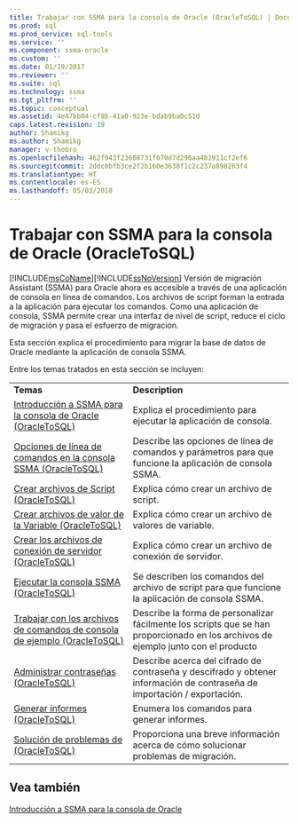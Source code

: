 ```yaml
---
title: Trabajar con SSMA para la consola de Oracle (OracleToSQL) | Documentos de Microsoft
ms.prod: sql
ms.prod_service: sql-tools
ms.service: ''
ms.component: ssma-oracle
ms.custom: ''
ms.date: 01/19/2017
ms.reviewer: ''
ms.suite: sql
ms.technology: ssma
ms.tgt_pltfrm: ''
ms.topic: conceptual
ms.assetid: 4e47bb04-cf9b-41a0-923e-bdab9ba0c51d
caps.latest.revision: 19
author: Shamikg
ms.author: Shamikg
manager: v-thobro
ms.openlocfilehash: 462f943f23608731f070d7d296aa481911cf2ef6
ms.sourcegitcommit: 2ddc0bfb3ce2f2b160e3638f1c2c237a898263f4
ms.translationtype: HT
ms.contentlocale: es-ES
ms.lasthandoff: 05/03/2018
---
```

# <a name="working-with-ssma-for-oracle-console-oracletosql"></a>Trabajar con SSMA para la consola de Oracle (OracleToSQL)
[!INCLUDE[msCoName](../../includes/msconame_md.md)][!INCLUDE[ssNoVersion](../../includes/ssnoversion_md.md)] Versión de migración Assistant (SSMA) para Oracle ahora es accesible a través de una aplicación de consola en línea de comandos. Los archivos de script forman la entrada a la aplicación para ejecutar los comandos. Como una aplicación de consola, SSMA permite crear una interfaz de nivel de script, reduce el ciclo de migración y pasa el esfuerzo de migración.  
  
Esta sección explica el procedimiento para migrar la base de datos de Oracle mediante la aplicación de consola SSMA.  
  
Entre los temas tratados en esta sección se incluyen:  
  
|||  
|-|-|  
|**Temas**|**Description**|  
|[Introducción a SSMA para la consola de Oracle &#40;OracleToSQL&#41;](../../ssma/oracle/getting-started-with-ssma-for-oracle-console-oracletosql.md)|Explica el procedimiento para ejecutar la aplicación de consola.|  
|[Opciones de línea de comandos en la consola SSMA &#40;OracleToSQL&#41;](../../ssma/oracle/command-line-options-in-ssma-console-oracletosql.md)|Describe las opciones de línea de comandos y parámetros para que funcione la aplicación de consola SSMA.|  
|[Crear archivos de Script &#40;OracleToSQL&#41;](../../ssma/oracle/creating-script-files-oracletosql.md)|Explica cómo crear un archivo de script.|  
|[Crear archivos de valor de la Variable &#40;OracleToSQL&#41;](../../ssma/oracle/creating-variable-value-files-oracletosql.md)|Explica cómo crear un archivo de valores de variable.|  
|[Crear los archivos de conexión de servidor &#40;OracleToSQL&#41;](../../ssma/oracle/creating-the-server-connection-files-oracletosql.md)|Explica cómo crear un archivo de conexión de servidor.|  
|[Ejecutar la consola SSMA &#40;OracleToSQL&#41;](../../ssma/oracle/executing-the-ssma-console-oracletosql.md)|Se describen los comandos del archivo de script para que funcione la aplicación de consola SSMA.|  
|[Trabajar con los archivos de comandos de consola de ejemplo &#40;OracleToSQL&#41;](../../ssma/oracle/working-with-the-sample-console-script-files-oracletosql.md)|Describe la forma de personalizar fácilmente los scripts que se han proporcionado en los archivos de ejemplo junto con el producto|  
|[Administrar contraseñas &#40;OracleToSQL&#41;](../../ssma/oracle/managing-passwords-oracletosql.md)|Describe acerca del cifrado de contraseña y descifrado y obtener información de contraseña de importación / exportación.|  
|[Generar informes &#40;OracleToSQL&#41;](../../ssma/oracle/generating-reports-oracletosql.md)|Enumera los comandos para generar informes.|  
|[Solución de problemas de &#40;OracleToSQL&#41;](../../ssma/oracle/troubleshooting-oracletosql.md)|Proporciona una breve información acerca de cómo solucionar problemas de migración.|  
  
## <a name="see-also"></a>Vea también  
[Introducción a SSMA para la consola de Oracle](http://msdn.microsoft.com/en-us/667a5e4a-6848-4973-a72d-1287f64718ac)  
  
